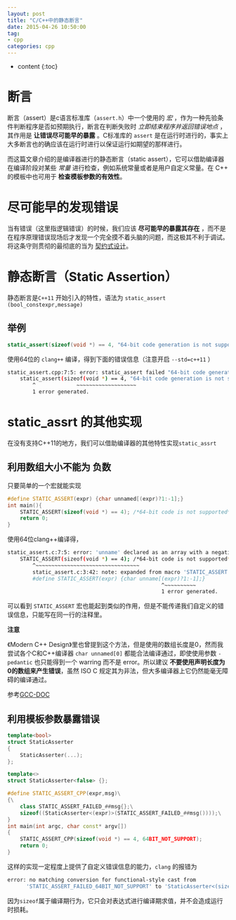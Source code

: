 ```yaml
---
layout: post
title: "C/C++中的静态断言"
date: 2015-04-26 10:50:00
tag: 
- cpp
categories: cpp
---
```


* content
{:toc}

# 断言

断言（assert）是c语言标准库（`assert.h`）中一个使用的 *宏* ，作为一种先验条件判断程序是否如预期执行，断言在判断失败时 *立即结束程序并返回错误地点* ，其作用是 **让错误尽可能早的暴露** 。C标准库的 `assert` 是在运行时进行的，事实上大多断言也的确应该在运行时进行以保证运行如期望的那样进行。

而这篇文章介绍的是编译器进行的静态断言（static assert），它可以借助编译器在编译阶段对某些 *常量* 进行检查，例如系统常量或者是用户自定义常量。在 C++ 的模板中也可用于 **检查模板参数的有效性**。

# 尽可能早的发现错误

当有错误（这里指逻辑错误）的时候，我们应该 **尽可能早的暴露其存在** ，而不是在程序原理错误现场后才发现一个完全摸不着头脑的问题，而这极其不利于调试。将这条守则贯彻的最彻底的当为 [契约式设计](http://zh.wikipedia.org/wiki/%E5%A5%91%E7%BA%A6%E5%BC%8F%E8%AE%BE%E8%AE%A1)。

# 静态断言（Static Assertion）

静态断言是`C++11` 开始引入的特性，语法为 `static_assert (bool_constexpr,message)`

## 举例

``` c++
static_assert(sizeof(void *) == 4, "64-bit code generation is not supported.");
```

使用64位的 `clang++` 编译，得到下面的错误信息（注意开启 `--std=c++11` ）

``` bash
static_assert.cpp:7:5: error: static_assert failed "64-bit code generation is not supported."
    static_assert(sizeof(void *) == 4, "64-bit code generation is not supported.");
        ^             ~~~~~~~~~~~~~~~~~~~
        1 error generated.
```

# static_assrt 的其他实现

在没有支持C++11的地方，我们可以借助编译器的其他特性实现`static_assrt`

## 利用数组大小不能为 **负数**

只要简单的一个宏就能实现

``` cpp
#define STATIC_ASSERT(expr) {char unnamed[(expr)?1:-1];}
int main(){
    STATIC_ASSERT(sizeof(void *) == 4); /*64-bit code is not supported*/
    return 0;
}
```

使用64位clang++编译得，

``` bash
static_assert.c:7:5: error: 'unname' declared as an array with a negative size
    STATIC_ASSERT(sizeof(void *) == 4); /*64-bit code is not supported*/
        ^~~~~~~~~~~~~~~~~~~~~~~~~~~~~~~~~~
        static_assert.c:3:42: note: expanded from macro 'STATIC_ASSERT'
        #define STATIC_ASSERT(expr) {char unname[(expr)?1:-1];}
                                                 ^~~~~~~~~~~
                                                 1 error generated.
```

可以看到 `STATIC_ASSERT` 宏也能起到类似的作用，但是不能传递我们自定义的错误信息，只能写在同一行的注释里。

**注意**

《Modern C++ Design》里也曾提到这个方法，但是使用的数组长度是0，然而我尝试各个C和C++编译器 `char unnamed[0]` 都能合法编译通过，即使使用参数 `-pedantic` 也只能得到一个 warring 而不是 error。所以建议 **不要使用声明长度为0的数组来产生错误**，虽然 ISO C 规定其为非法，但大多编译器上它仍然能毫无障碍的编译通过。

参考[GCC-DOC](https://gcc.gnu.org/onlinedocs/gcc-4.1.2/gcc/Zero-Length.html)

## 利用模板参数暴露错误

``` cpp
template<bool>
struct StaticAsserter
{
    StaticAsserter(...);
};

template<>
struct StaticAsserter<false> {};

#define STATIC_ASSERT_CPP(expr,msg)\
{\
    class STATIC_ASSERT_FAILED_##msg{};\
    sizeof((StaticAsserter<(expr)>(STATIC_ASSERT_FAILED_##msg())));\
}
int main(int argc, char const* argv[])
{
    STATIC_ASSERT_CPP(sizeof(void *) == 4, 64BIT_NOT_SUPPORT);
    return 0;
}
```

这样的实现一定程度上提供了自定义错误信息的能力，`clang` 的报错为

``` bash
error: no matching conversion for functional-style cast from
      'STATIC_ASSERT_FAILED_64BIT_NOT_SUPPORT' to 'StaticAsserter<(sizeof(void *) == 4)>'
```

因为`sizeof`属于编译期行为，它只会对表达式进行编译期求值，并不会造成运行时损耗。

